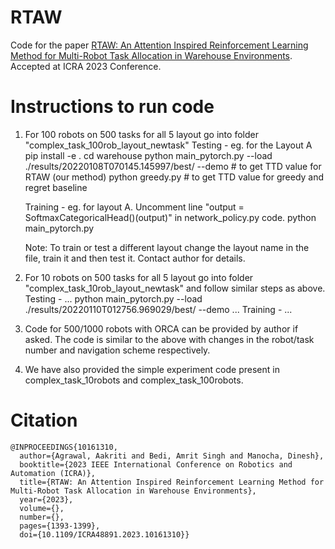 # RTAW
Code for the paper [RTAW: An Attention Inspired Reinforcement Learning Method for Multi-Robot Task Allocation in Warehouse Environments](https://ieeexplore.ieee.org/abstract/document/10161310). Accepted at ICRA 2023 Conference.

# Instructions to run code

1. For 100 robots on 500 tasks for all 5 layout go into folder "complex_task_100rob_layout_newtask"
	Testing - eg. for the Layout A
		pip install -e .
		cd warehouse
		python main_pytorch.py --load ./results/20220108T070145.145997/best/ --demo   # to get TTD value for RTAW (our method)
		python greedy.py # to get TTD value for greedy and regret baseline
		
	Training - eg. for layout A.
		Uncomment line "output = SoftmaxCategoricalHead()(output)" in network_policy.py code.
		python main_pytorch.py
		
	Note: To train or test a different layout change the layout name in the file, train it and then test it. Contact author for details.
	
2. For 10 robots on 500 tasks for all 5 layout go into folder "complex_task_10rob_layout_newtask" and follow similar steps as above.
	Testing -
		... 
		python main_pytorch.py --load ./results/20220110T012756.969029/best/ --demo
		...
	Training - 
		...

3. Code for 500/1000 robots with ORCA can be provided by author if asked. The code is similar to the above with changes in the robot/task number and navigation scheme respectively.

4. We have also provided the simple experiment code present in complex_task_10robots and complex_task_100robots.

# Citation
```
@INPROCEEDINGS{10161310,
  author={Agrawal, Aakriti and Bedi, Amrit Singh and Manocha, Dinesh},
  booktitle={2023 IEEE International Conference on Robotics and Automation (ICRA)}, 
  title={RTAW: An Attention Inspired Reinforcement Learning Method for Multi-Robot Task Allocation in Warehouse Environments}, 
  year={2023},
  volume={},
  number={},
  pages={1393-1399},
  doi={10.1109/ICRA48891.2023.10161310}}

```
